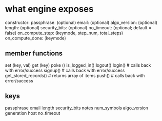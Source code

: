 
what engine exposes
=================== 
constructor:
  passphrase:       (optional)
  email:            (optional)
  algo_version:     (optional)
  length:           (optional)
  security_bits:    (optional)
  no_timeout:       (optional; default = false)
  on_compute_step:  (keymode, step_num, total_steps)
  on_compute_done:  (keymode)


member functions
----------------
set  (key, val)
get  (key)
poke ()
is_logged_in()
logout()
login()            # calls back with error/success 
signup()           # calls back with error/success
get_stored_records() # returns array of items
push()             # calls back with error/success


keys
-----------------
 passphrase
 email
 length
 security_bits
 notes
 num_symbols
 algo_version
 generation
 host
 no_timeout



